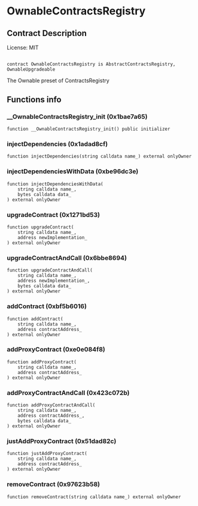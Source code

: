 # OwnableContractsRegistry

## Contract Description


License: MIT

## 

```solidity
contract OwnableContractsRegistry is AbstractContractsRegistry, OwnableUpgradeable
```

The Ownable preset of ContractsRegistry
## Functions info

### __OwnableContractsRegistry_init (0x1bae7a65)

```solidity
function __OwnableContractsRegistry_init() public initializer
```


### injectDependencies (0x1adad8cf)

```solidity
function injectDependencies(string calldata name_) external onlyOwner
```


### injectDependenciesWithData (0xbe96dc3e)

```solidity
function injectDependenciesWithData(
    string calldata name_,
    bytes calldata data_
) external onlyOwner
```


### upgradeContract (0x1271bd53)

```solidity
function upgradeContract(
    string calldata name_,
    address newImplementation_
) external onlyOwner
```


### upgradeContractAndCall (0x6bbe8694)

```solidity
function upgradeContractAndCall(
    string calldata name_,
    address newImplementation_,
    bytes calldata data_
) external onlyOwner
```


### addContract (0xbf5b6016)

```solidity
function addContract(
    string calldata name_,
    address contractAddress_
) external onlyOwner
```


### addProxyContract (0xe0e084f8)

```solidity
function addProxyContract(
    string calldata name_,
    address contractAddress_
) external onlyOwner
```


### addProxyContractAndCall (0x423c072b)

```solidity
function addProxyContractAndCall(
    string calldata name_,
    address contractAddress_,
    bytes calldata data_
) external onlyOwner
```


### justAddProxyContract (0x51dad82c)

```solidity
function justAddProxyContract(
    string calldata name_,
    address contractAddress_
) external onlyOwner
```


### removeContract (0x97623b58)

```solidity
function removeContract(string calldata name_) external onlyOwner
```

